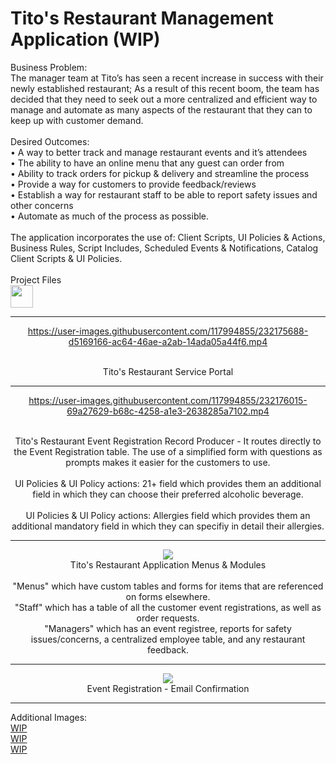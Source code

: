 # Tito's Restaurant Management Application (WIP)
<head>
Business Problem:
<br>The manager team at Tito’s has seen a recent increase in success with their newly established restaurant; As a result of this recent boom, the team has decided that they need to seek out a more centralized and efficient way to manage and automate as many aspects of the restaurant that they can to keep up with customer demand.
<br>
<br>
Desired Outcomes:
<br>• A way to better track and manage restaurant events and it’s attendees
<br>• The ability to have an online menu that any guest can order from
<br>• Ability to track orders for pickup & delivery and streamline the process
<br>• Provide a way for customers to provide feedback/reviews
<br>• Establish a way for restaurant staff to be able to report safety issues and other concerns
<br>• Automate as much of the process as possible.

<br>
<br>
The application incorporates the use of: Client Scripts, UI Policies & Actions, Business Rules, Script Includes, Scheduled Events & Notifications, Catalog Client Scripts & UI Policies.
<br> 
<br>
Project Files <br>
<a href="https://gitlab.com/davidbkingjr/titos-restaurant"><img src="https://docs.gitlab.com/ee/user/img/markdown_logo.png" width="36" height="36" /></a>

</head>

<div align="center">
<hr>



https://user-images.githubusercontent.com/117994855/232175688-d5169166-ac64-46ae-a2ab-14ada05a44f6.mp4


<br>
Tito's Restaurant Service Portal
<hr>
  

https://user-images.githubusercontent.com/117994855/232176015-69a27629-b68c-4258-a1e3-2638285a7102.mp4

<br>
Tito's Restaurant Event Registration Record Producer - It routes directly to the Event Registration table. The use of a simplified form with questions as prompts makes it easier for the customers to use. <br>
<br>UI Policies & UI Policy actions: 21+ field which provides them an additional field in which they can choose their preferred alcoholic beverage. <br>
<br>UI Policies & UI Policy actions: Allergies field which provides them an additional mandatory field in which they can specifiy in detail their allergies.
<hr>

<img src="https://i.imgur.com/sBp0teH.png"> 
<br>
Tito's Restaurant Application Menus & Modules <br>
<br>"Menus" which have custom tables and forms for items that are referenced on forms elsewhere. 
<br>"Staff" which has a table of all the customer event registrations, as well as order requests. 
<br>"Managers" which has an event registree, reports for safety issues/concerns, a centralized employee table, and any restaurant feedback.
<hr>

<img src="https://i.imgur.com/ydnLUGZ.png"> 
<br>
Event Registration - Email Confirmation
<hr>


</div>

Additional Images:
<br><a href="">WIP</a>
<br><a href="">WIP</a>
<br><a href="">WIP</a>
